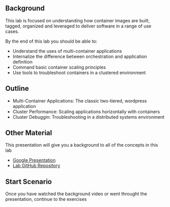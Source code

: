 ## Background
This lab is focused on understanding how container images are built, tagged, organized and leveraged to deliver software in a range of use cases.

By the end of this lab you should be able to:
- Understand the uses of multi-container applications
- Internalize the difference between orchestration and application definition
- Command basic container scaling principles
- Use tools to troubleshoot containers in a clustered environment

## Outline
- Multi-Container Applications: The classic two-tiered, wordpress application
- Cluster Performance: Scaling applications horizontally with containers
- Cluster Debuggin: Troubleshooting in a distributed systems environment

## Other Material
This presentation will give you a background to all of the concepts in this lab
- [Google Presentation](https://docs.google.com/presentation/d/1S-JqLQ4jatHwEBRUQRiA5WOuCwpTUnxl2d1qRUoTz5g/edit#slide=id.g20639ff941_0_42) 
- [Lab GitHub Repository](https://github.com/openshift-labs/learn-katacoda)

## Start Scenario
Once you have watched the background video or went throught the presentation, continue to the exercises
